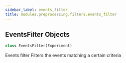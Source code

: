 ```yaml
---
sidebar_label: events_filter
title: modules.preprocessing.filters.events_filter
---
```


## EventsFilter Objects

```python
class EventsFilter(Experiment)
```

Events filter
Filters the events matching a certain criteria

